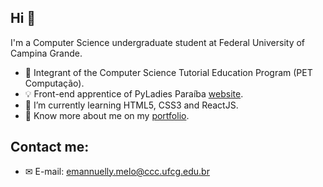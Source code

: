 ## Hi 👋

I'm a Computer Science undergraduate student at Federal University of Campina Grande.
- 📝 Integrant of the Computer Science Tutorial Education Program (PET Computação).
- 💡 Front-end apprentice of PyLadies Paraíba [website](https://github.com/pyladiespb-org/pysite/tree/master/frontend).
- 🌱 I’m currently learning HTML5, CSS3 and ReactJS.
- 🔎 Know more about me on my [portfolio](https://emannuellymelo.github.io/emannuelly/).

## Contact me:

- ✉ E-mail: emannuelly.melo@ccc.ufcg.edu.br
<!--
**emannuellymelo/emannuellymelo** is a ✨ _special_ ✨ repository because its `README.md` (this file) appears on your GitHub profile.

Here are some ideas to get you started:

- 🔭 I’m currently working on ...
- 🌱 I’m currently learning ...
- 👯 I’m looking to collaborate on ...
- 🤔 I’m looking for help with ...
- 💬 Ask me about ...
- 📫 How to reach me: ...
- 😄 Pronouns: ...
- ⚡ Fun fact: ...
-->
